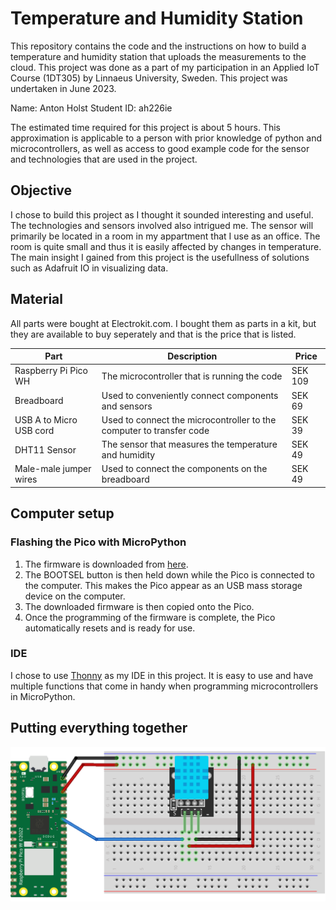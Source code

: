 # Temperature and Humidity Station
This repository contains the code and the instructions on how to build a temperature and humidity station that uploads the measurements to the cloud. This project was done as a part of my participation in an Applied IoT Course (1DT305) by Linnaeus University, Sweden. This project was undertaken in June 2023.

Name: Anton Holst
Student ID: ah226ie

The estimated time required for this project is about 5 hours. This approximation is applicable to a person with prior knowledge of python and microcontrollers, as well as access to good example code for the sensor and technologies that are used in the project.

## Objective
I chose to build this project as I thought it sounded interesting and useful. The technologies and sensors involved also intrigued me. The sensor will primarily be located in a room in my appartment that I use as an office. The room is quite small and thus it is easily affected by changes in temperature. The main insight I gained from this project is the usefullness of solutions such as Adafruit IO in visualizing data.

## Material

All parts were bought at Electrokit.com. I bought them as parts in a kit, but they are available to buy seperately and that is the price that is listed.

| Part | Description | Price |
| --- | --- | --- |
| Raspberry Pi Pico WH | The microcontroller that is running the code | SEK 109 |
| Breadboard | Used to conveniently connect components and sensors | SEK 69 |
| USB A to Micro USB cord | Used to connect the microcontroller to the computer to transfer code | SEK 39 |
| DHT11 Sensor | The sensor that measures the temperature and humidity | SEK 49 |
| Male-male jumper wires | Used to connect the components on the breadboard | SEK 49 |

## Computer setup

### Flashing the Pico with MicroPython
1. The firmware is downloaded from [here](https://micropython.org/download/rp2-pico-w/).
2. The BOOTSEL button is then held down while the Pico is connected to the computer. This makes the Pico appear as an USB mass storage device on the computer.
3. The downloaded firmware is then copied onto the Pico.
4. Once the programming of the firmware is complete, the Pico automatically resets and is ready for use.

### IDE
I chose to use [Thonny](https://thonny.org/) as my IDE in this project. It is easy to use and have multiple functions that come in handy when programming microcontrollers in MicroPython.

## Putting everything together
![Circuit](https://github.com/lohant/temperatureandhumidity/blob/main/circuit.png)
